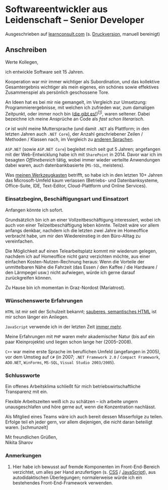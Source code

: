 # Softwareentwickler aus Leidenschaft – Senior Developer

Ausgeschrieben auf [learnconsult.com](https://www.learnconsult.com/softwareentwicklung-graz/_lccms_/_00942/Software-Entwickler-Graz-Senior-Develope.htm?VER=190902103627&LANG=ger&MID=260) (s. [Druckversion](media/softwareentwickler-senior_learnconsult.pdf), manuell bereinigt)

## Anschreiben

Werte Kollegen,

ich entwickle Software seit 15 Jahren.

Kooperation war mir immer wichtiger als Subordination, und das kollektive Gesamtergebnis wichtiger als mein eigenes, ein schönes sowie effektives Zusammenspiel als persönlich geschossene Tore.

An Ideen hat es bei mir nie gemangelt, im Vergleich zur Umsetzung: Programmierergebnisse, mit welchen ich zufrieden war, zum damaligen Zeitpunkt, oder immer noch bin ([die gibt es!](https://github.com/235u/website))<sup>[[1](#anmerkungen)]</sup>, waren seltener. Dabei bezeichne ich meine Ansprüche an Code als *fast schon literarisch*.

`C#` ist wohl meine Muttersprache (und damit `.NET` als Plattform; in den letzten Jahren auch `.NET Core`), der Anzahl geschriebener Zeilen / Methoden / Klassen nach, im Vergleich zu [anderen Sprachen](https://github.com/235u/proposals/blob/master/EzparkTechnology/docs/competence.md#languages).

`ASP.NET` (sowie `ASP.NET Core`) begleitet mich seit gut 5 Jahren; angefangen mit der Web-Entwicklung habe ich mit `SharePoint` in 2014. Davor war ich im besagten *Offlinebereich* tätig, wobei immer wieder verteilte Anwendungen dabei waren, auch datenbankbasierte (`MS-SQL`, meistens).

Was [meinen Werkzeugkasten](https://observablehq.com/@nikita-sharov/i-am-groot) betrifft, so habe ich in den letzten 10+ Jahren das Microsoft-Umfeld kaum verlassen (Betriebs- und Datenbanksysteme, Office-Suite, IDE, Text-Editor, Cloud-Plattform und Online Services).

### Einsatzbeginn, Beschäftigungsart und Einsatzort

Anfangen könnte ich sofort.

Grundsätzlich bin ich an einer Vollzeitbeschäftigung interessiert, wobei ich auch von einer Teilzeitbeschäftigung leben könnte. Teilzeit wäre vor allem anfangs denkbar, nachdem ich die letzten zwei Jahre im Homeoffice verbracht habe, um mir den Wiedereinstieg in den Büro-Alltag zu vereinfachen. 

Die Möglichkeit auf einen Telearbeitsplatz kommt mir wiederum gelegen, nachdem ich auf Homeoffice nicht ganz verzichten möchte, aus einer einfachen Kosten-Nutzen-Rechnung heraus: Wenn die Vorteile der unmittelbaren Nähe die Fahrzeit (das Essen / den Kaffee / die Hardware / den Lärmpegel usw.) nicht aufwiegen, würde ich gerne darauf zurückgreifen können.

Zu Hause bin ich momentan in Graz-Nordost (Mariatrost).

### Wünschenswerte Erfahrungen

`HTML` ist mir seit der Schulzeit bekannt; [sauberes, semantisches HTML](https://github.com/nikita-sharov/acp) ist mir schon länger ein Anliegen.

`JavaScript` verwende ich in der letzten Zeit [immer mehr](https://observablehq.com/@nikita-sharov).

Meine Erfahrungen mit `PHP` waren mehr akademischer Natur (bis auf ein paar Kleinprojekte) und liegen schon lange her (2005–2008).

`C++` war meine erste Sprache im beruflichen Umfeld (angefangen in 2005), vor dem Umstieg auf `C#` (in 2007; `.NET Framework 2.0` / `Compact Framework`, `ADO.NET`, `WinForms`, `MS-SQL`, `Visual Studio 2003/2005`).

### Schlussworte

Ein offenes Arbeitsklima schließt für mich betriebswirtschaftliche Transparenz mit ein.

Flexible Arbeitszeiten weiß ich zu schätzen – ich arbeite ungern unausgeschlafen und höre gerne auf, wenn die Konzentration nachlässt.

Als Mitglied eines Teams wäre ich auch bereit dessen Misserfolge zu teilen. Erfolge teil eh jeder gern, vor allem diejenigen, die nicht daran beteiligt waren. [schmunzelt]

Mit freundlichen Grüßen,  
Nikita Sharov

### Anmerkungen

1. Hier habe ich bewusst auf fremde Komponenten im Front-End-Bereich verzichtet, um alles per Hand anzufertigen (s. [CSS](https://github.com/235u/website/tree/master/ActinUranium.Web/wwwroot/css) / [JavaScript](https://github.com/235u/website/tree/master/ActinUranium.Web/wwwroot/js)), aus autodidaktischen Überlegungen; normalerweise würde ich ein bestehendes Front-End-Framework verwenden.
